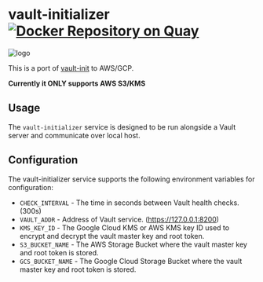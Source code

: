 # vault-initializer [![Docker Repository on Quay](https://quay.io/repository/upamune/vault-initializer/status "Docker Repository on Quay")](https://quay.io/repository/upamune/vault-initializer)

![logo](https://i.gyazo.com/90a9c2c4da924ae3f644fd1431bd7317.png)

This is a port of [vault-init](https://github.com/kelseyhightower/vault-init) to AWS/GCP.

**Currently it ONLY supports AWS S3/KMS**

## Usage

The `vault-initializer` service is designed to be run alongside a Vault server and communicate over local host.


## Configuration

The vault-initializer service supports the following environment variables for configuration:

* `CHECK_INTERVAL` - The time in seconds between Vault health checks. (300s)
* `VAULT_ADDR` - Address of Vault service. (https://127.0.0.1:8200)
* `KMS_KEY_ID` - The Google Cloud KMS or AWS KMS key ID used to encrypt and decrypt the vault master key and root token.
* `S3_BUCKET_NAME`  - The AWS Storage Bucket where the vault master key and root token is stored.
* `GCS_BUCKET_NAME` - The Google Cloud Storage Bucket where the vault master key and root token is stored.
